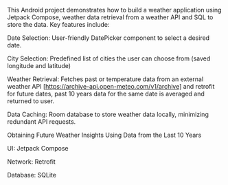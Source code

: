 This Android project demonstrates how to build a weather application using Jetpack Compose, weather data retrieval from a weather API and SQL to store the data. Key features include:

Date Selection: User-friendly DatePicker component to select a desired date.

City Selection: Predefined list of cities the user can choose from (saved longitude and latitude)

Weather Retrieval: Fetches past or temperature data from an external weather API [https://archive-api.open-meteo.com/v1/archive] and retrofit for future dates, past 10 years data for the same date is averaged and returned to user.

Data Caching: Room database to store weather data locally, minimizing redundant API requests.

Obtaining Future Weather Insights Using Data from the Last 10 Years

UI: Jetpack Compose

Network: Retrofit

Database: SQLite
